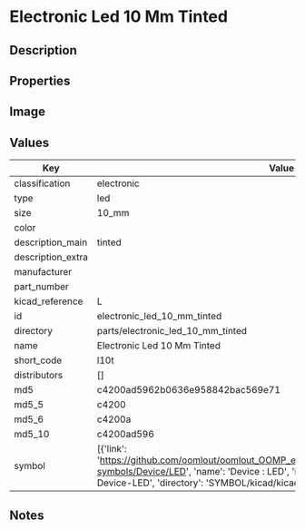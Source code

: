 # Electronic Led 10 Mm Tinted

## Description

## Properties


## Image


## Values

| Key | Value |
| --- | --- |
| classification | electronic |
| type | led |
| size | 10_mm |
| color |  |
| description_main | tinted |
| description_extra |  |
| manufacturer |  |
| part_number |  |
| kicad_reference | L |
| id | electronic_led_10_mm_tinted |
| directory | parts/electronic_led_10_mm_tinted |
| name | Electronic Led 10 Mm Tinted |
| short_code | l10t |
| distributors | [] |
| md5 | c4200ad5962b0636e958842bac569e71 |
| md5_5 | c4200 |
| md5_6 | c4200a |
| md5_10 | c4200ad596 |
| symbol | [{'link': 'https://github.com/oomlout/oomlout_OOMP_eda_V2/tree/main/SYMBOL/kicad/kicad-symbols/Device/LED', 'name': 'Device : LED', 'id': 'SYMBOL-kicad-kicad-symbols-Device-LED', 'directory': 'SYMBOL/kicad/kicad-symbols/Device/LED/'}] |

## Notes

